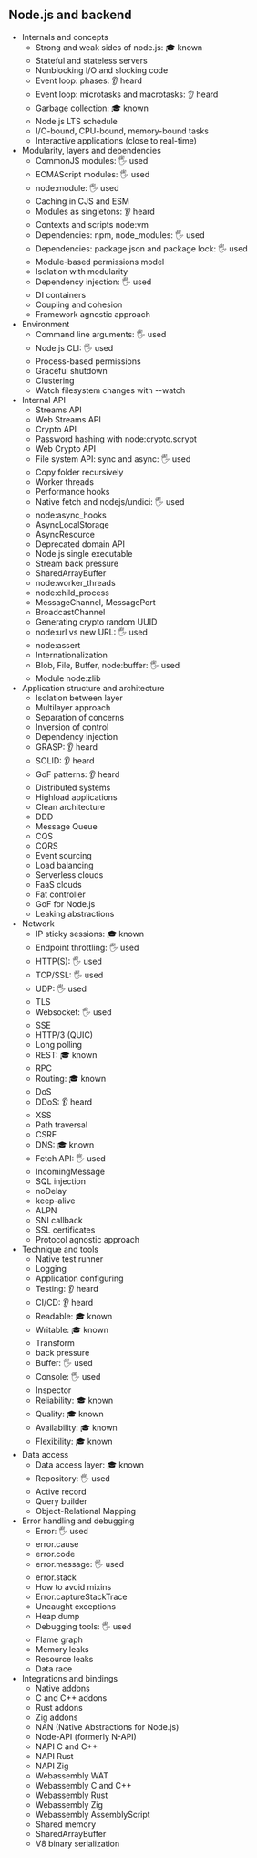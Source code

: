 ## Node.js and backend

- Internals and concepts
  - Strong and weak sides of node.js: 🎓 known
  - Stateful and stateless servers
  - Nonblocking I/O and slocking code
  - Event loop: phases: 👂 heard
  - Event loop: microtasks and macrotasks: 👂 heard
  - Garbage collection: 🎓 known
  - Node.js LTS schedule
  - I/O-bound, CPU-bound, memory-bound tasks
  - Interactive applications (close to real-time)
- Modularity, layers and dependencies
  - CommonJS modules: 🖐️ used
  - ECMAScript modules: 🖐️ used
  - node:module: 🖐️ used
  - Caching in CJS and ESM
  - Modules as singletons: 👂 heard
  - Contexts and scripts node:vm
  - Dependencies: npm, node_modules: 🖐️ used
  - Dependencies: package.json and package lock: 🖐️ used
  - Module-based permissions model
  - Isolation with modularity
  - Dependency injection: 🖐️ used
  - DI containers
  - Coupling and cohesion
  - Framework agnostic approach
- Environment
  - Command line arguments: 🖐️ used
  - Node.js CLI: 🖐️ used
  - Process-based permissions
  - Graceful shutdown
  - Clustering
  - Watch filesystem changes with --watch
- Internal API
  - Streams API
  - Web Streams API
  - Crypto API
  - Password hashing with node:crypto.scrypt
  - Web Crypto API
  - File system API: sync and async: 🖐️ used
  - Copy folder recursively
  - Worker threads
  - Performance hooks
  - Native fetch and nodejs/undici: 🖐️ used
  - node:async_hooks
  - AsyncLocalStorage
  - AsyncResource
  - Deprecated domain API
  - Node.js single executable
  - Stream back pressure
  - SharedArrayBuffer
  - node:worker_threads
  - node:child_process
  - MessageChannel, MessagePort
  - BroadcastChannel
  - Generating crypto random UUID
  - node:url vs new URL: 🖐️ used
  - node:assert
  - Internationalization
  - Blob, File, Buffer, node:buffer: 🖐️ used
  - Module node:zlib
- Application structure and architecture
  - Isolation between layer
  - Multilayer approach
  - Separation of concerns
  - Inversion of control
  - Dependency injection
  - GRASP: 👂 heard
  - SOLID: 👂 heard
  - GoF patterns: 👂 heard
  - Distributed systems
  - Highload applications
  - Clean architecture
  - DDD
  - Message Queue
  - CQS
  - CQRS
  - Event sourcing
  - Load balancing
  - Serverless clouds
  - FaaS clouds
  - Fat controller
  - GoF for Node.js
  - Leaking abstractions
- Network
  - IP sticky sessions: 🎓 known
  - Endpoint throttling: 🖐️ used
  - HTTP(S): 🖐️ used
  - TCP/SSL: 🖐️ used
  - UDP: 🖐️ used
  - TLS
  - Websocket: 🖐️ used
  - SSE
  - HTTP/3 (QUIC)
  - Long polling
  - REST: 🎓 known
  - RPC
  - Routing: 🎓 known
  - DoS
  - DDoS: 👂 heard
  - XSS
  - Path traversal
  - CSRF
  - DNS: 🎓 known
  - Fetch API: 🖐️ used
  - IncomingMessage
  - SQL injection
  - noDelay
  - keep-alive
  - ALPN
  - SNI callback
  - SSL certificates
  - Protocol agnostic approach
- Technique and tools
  - Native test runner
  - Logging
  - Application configuring
  - Testing: 👂 heard
  - CI/CD: 👂 heard
  - Readable: 🎓 known
  - Writable: 🎓 known
  - Transform
  - back pressure
  - Buffer: 🖐️ used
  - Console: 🖐️ used
  - Inspector
  - Reliability: 🎓 known
  - Quality: 🎓 known
  - Availability: 🎓 known
  - Flexibility: 🎓 known
- Data access
  - Data access layer: 🎓 known
  - Repository: 🖐️ used
  - Active record
  - Query builder
  - Object-Relational Mapping
- Error handling and debugging
  - Error: 🖐️ used
  - error.cause
  - error.code
  - error.message: 🖐️ used
  - error.stack
  - How to avoid mixins
  - Error.captureStackTrace
  - Uncaught exceptions
  - Heap dump
  - Debugging tools: 🖐️ used
  - Flame graph
  - Memory leaks
  - Resource leaks
  - Data race
- Integrations and bindings
  - Native addons
  - C and C++ addons
  - Rust addons
  - Zig addons
  - NAN (Native Abstractions for Node.js)
  - Node-API (formerly N-API)
  - NAPI C and C++
  - NAPI Rust
  - NAPI Zig
  - Webassembly WAT
  - Webassembly C and C++
  - Webassembly Rust
  - Webassembly Zig
  - Webassembly AssemblyScript
  - Shared memory
  - SharedArrayBuffer
  - V8 binary serialization
